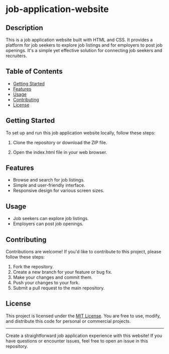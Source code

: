 # job-application-website
## Description

This is a job application website built with HTML and CSS. It provides a platform for job seekers to explore job listings and for employers to post job openings. It's a simple yet effective solution for connecting job seekers and recruiters.

## Table of Contents

- [Getting Started](#getting-started)
- [Features](#features)
- [Usage](#usage)
- [Contributing](#contributing)
- [License](#license)

## Getting Started

To set up and run this job application website locally, follow these steps:

1. Clone the repository or download the ZIP file.

2. Open the index.html file in your web browser.

## Features

- Browse and search for job listings.
- Simple and user-friendly interface.
- Responsive design for various screen sizes.

## Usage

- Job seekers can explore job listings.
- Employers can post job openings.

## Contributing

Contributions are welcome! If you'd like to contribute to this project, please follow these steps:

1. Fork the repository.
2. Create a new branch for your feature or bug fix.
3. Make your changes and commit them.
4. Push your changes to your fork.
5. Submit a pull request to the main repository.

## License

This project is licensed under the [MIT License](LICENSE). You are free to use, modify, and distribute this code for personal or commercial projects.

---

Create a straightforward job application experience with this website! If you have questions or encounter issues, feel free to open an issue in this repository.
